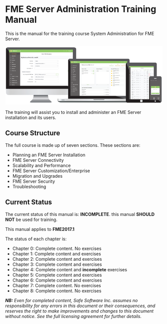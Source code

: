  <!--This file duplicates a little of the content to follow, but is added here because the content of this file is used for the landing page on GitBook-->

# FME Server Administration Training Manual #

This is the manual for the training course System Administration for FME Server.

![](./ServerAdmin0Introduction/Images/0.000.ServerHomeScreen.png)


The training will assist you to install and administer an FME Server installation and its users. 

## Course Structure ##

The full course is made up of seven sections. These sections are:

- Planning an FME Server Installation
- FME Server Connectivity
- Scalability and Performance
- FME Server Customization/Enterprise
- Migration and Upgrades
- FME Server Security
- Troubleshooting
 
## Current Status ##

The current status of this manual is: **INCOMPLETE**. this manual **SHOULD NOT** be used for training. 

This manual applies to **FME2017.1**

The status of each chapter is:

- Chapter 0: Complete content. No exercises
- Chapter 1: Complete content and exercises
- Chapter 2: Complete content and exercises
- Chapter 3: Complete content and exercises
- Chapter 4: Complete content and **incomplete** exercises
- Chapter 5: Complete content and exercises
- Chapter 6: Complete content and exercises
- Chapter 7: Complete content. No exercises
- Chapter 8: Complete content. No exercises
 
***NB:*** *Even for completed content, Safe Software Inc. assumes no responsibility for any errors in this document or their consequences, and reserves the right to make improvements and changes to this document without notice. See the full licensing agreement for further details.*
